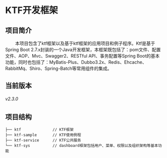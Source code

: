 # KTF开发框架

## 项目简介

        本项目包含了ktf框架以及基于ktf框架的应用项目和例子程序。Ktf是基于Spring Boot 2.7.x封装的一个Java开发框架，本框架既包括了：pom文件、配置文件、AOP、Mvc、Swagger2、RESTful API、事务配置等Spring Boot的基本功能，同时也包括了：MyBatis-Plus、Dubbo3.2x、Redis、Ehcache、RabbitMq、Shiro、Spring-Batch等常用组件的集成。

## 当前版本

###### v2.3.0

## 项目结构

```
├── ktf              // KTF框架
├── ktf-sample       // KTF使用例程
├── ktf-service      // KTF公共服务
└── ktf-sys          // dashboard框架包括用户、菜单、权限以及组织架构等基本功能
```


